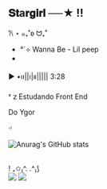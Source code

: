 ## 𝐒𝐭a𝐫𝐠𝐢𝐫𝐥 ──★  !!
𐙚 ⋆ ๑₊˚ʚ ᗢ₊˚
-  °`⟡ Wanna Be - Lil peep
- 
▶︎ •၊၊||၊|။||||| 3:28

ᶻ 𝗓  Estudando Front End

 Do Ygor
 
‧ᵎ

 ![Anurag's GitHub stats](https://github-readme-stats.vercel.app/api?username=NanaDoYgor&show_icons=true&theme=dracula)

 
<div style="display: inline_block"><br>

  <img align="center" alt="" src="https://github.com/user-attachments/assets/be0b09b7-1042-4add-97c2-0dfc7663605a">
</div>! ₊✩₍^. .^₎⟆





<div> 
 <a href="https://discord.gg/wagxzStdcR" target="_blank"><img src="https://img.shields.io/badge/Discord-7289DA?style=for-the-badge&logo=discord&logoColor=white" target="_blank"></a> 
  <a href = "mailto:anna.czajka@escola.pr.gov."><img src="https://img.shields.io/badge/-Gmail-%23333?style=for-the-badge&logo=gmail&logoColor=white" target="_blank"></a>

</div>
